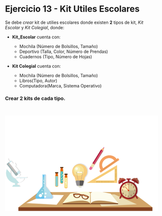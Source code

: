 # Ejercicio 13 - Kit Utiles Escolares

Se debe *crear* kit de utilies escolares donde existen
**2** tipos de kit, *Kit Escolar* y *Kit Colegial*, donde:
</br>
- **Kit_Escolar** cuenta con:
  - Mochila (Número de Bolsillos, Tamaño)
  - Deportivo (Talla, Color, Número de Prendas)
  - Cuadernos (Tipo, Número de Hojas)</br>

- **Kit Colegial** cuenta con:
  - Mochila (Número de Bolsillos, Tamaño)
  - Libros(Tipo, Autor)
  - Computadora(Marca, Sistema Operativo)

### Crear 2 kits de cada tipo.
 </br>
 
 <p align="center">
    <img src="https://github.com/AleS900/prueba/blob/master/assets/pngwing.com%20(1).png" />
 </p>
